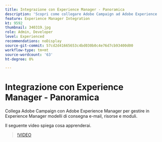 ```yaml
---
title: Integrazione con Experience Manager - Panoramica
description: 'Scopri come collegare Adobe Campaign ad Adobe Experience Manager per gestire modelli di consegna e-mail, risorse e moduli in Experience Manager. '
feature: Experience Manager Integration
kt: 9592
thumbnail: 340319.jpg
role: Admin, Developer
level: Experienced
recommendations: noDisplay
source-git-commit: 57cd2d41665653c4bd030b0c4e76d7cb93400d00
workflow-type: tm+mt
source-wordcount: '63'
ht-degree: 0%

---
```


# Integrazione con Experience Manager - Panoramica

Collega Adobe Campaign con Adobe Experience Manager per gestire in Experience Manager modelli di consegna e-mail, risorse e moduli.

Il seguente video spiega cosa apprenderai.

>[!VIDEO](https://video.tv.adobe.com/v/340319?quality=12)
